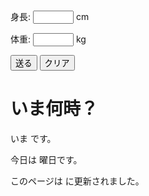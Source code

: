 
<!DOCTYPE html>
<html lang="en">
<head>
    <title>Document</title>
</head>
<body>

<?php
  date_default_timezone_set('Asia/Tokyo');
?>
    
<form action="ques.php" method="post">
<p>身長: <input name="height" size="5"> cm</p>
<p>体重: <input name="weight" size="5"> kg</p>
<p><input type="submit" value="送る">
<input type="reset" value="クリア"></p>
</form>


<h1>いま何時？</h1>

<p>いま
<?php date_default_timezone_set('Asia/Tokyo');
echo date("Y 年 m 月 d 日 H 時 i 分 s 秒"); ?>
です。</p>


<p>今日は
<?php
  $week[0] = "日";
  $week[1] = "月";
  $week[2] = "火";
  $week[3] = "水";
  $week[4] = "木";
  $week[5] = "金";
  $week[6] = "土";
  echo $week[date("w")];
?>
曜日です。</p>


<p>
<?php
  date_default_timezone_set('Asia/Tokyo');
  $h = date("H");
  if ($h < 10)
    echo "おはようございます";
  elseif ($h < 18)
    echo "こんにちは";
  else
    echo "こんばんは";
?>
</p>
<p>
<?php
  date_default_timezone_set('Asia/Tokyo');
  $h = date("H");
  if ($h < 10) {
    echo "おはようございます";
  } elseif ($h < 18) {
    echo "こんにちは";
  } else {
    echo "こんばんは";
  }
?>
</p>


<p>このページは
<?php echo date("Y 年 m 月 d 日 H 時 i 分 s 秒", filemtime("time.php")); ?>
に更新されました。</p>

</body>
</html>
